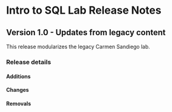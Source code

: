 <h1>
  <span class="headline">Intro to SQL Lab</span>
  <span class="subhead">Release Notes</span>
</h1>

## Version 1.0 - Updates from legacy content

This release modularizes the legacy Carmen Sandiego lab.

### Release details

#### Additions

#### Changes

#### Removals


